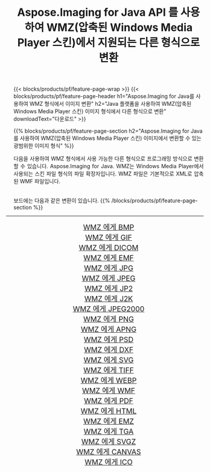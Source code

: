 ﻿---
title: Aspose.Imaging for Java API 를 사용하여 WMZ(압축된 Windows Media Player 스킨)에서 지원되는 다른 형식으로 변환 
weight: 3920
url: /ko/java/conversion/from/wmz/ 
lang: ko
langdirlevel: 2
locales: zh-hans,ja,it,ru,de,es,fr,nl,id,lt,pl,pt,vi,tr,ko,zh-hant,ar,hi,th,sv,cs,uk,he
description: Aspose.Imaging은 Java 플랫폼을 사용하여 WMZ(압축된 Windows Media Player 스킨)에서 다른 형식으로 쉽게 변환할 수 있습니다.
---

{{< blocks/products/pf/feature-page-wrap >}}
{{< blocks/products/pf/feature-page-header h1="Aspose.Imaging for Java를 사용하여 WMZ 형식에서 이미지 변환" h2="Java 플랫폼을 사용하여 WMZ(압축된 Windows Media Player 스킨) 이미지 형식에서 다른 형식으로 변환" downloadText="다운로드" >}}


{{% blocks/products/pf/feature-page-section  h2="Aspose.Imaging for Java를 사용하여 WMZ(압축된 Windows Media Player 스킨) 이미지에서 변환할 수 있는 광범위한 이미지 형식" %}}
<p align=justify>다음을 사용하여 WMZ 형식에서 사용 가능한 다른 형식으로 프로그래밍 방식으로 변환할 수 있습니다.
Aspose.Imaging for Java. WMZ는 Windows Media Player에서 사용되는 스킨 파일 형식의 파일 확장자입니다. WMZ 파일은 기본적으로 XML로 압축된 WMF 파일입니다.</p>
<br/>
보드에는 다음과 같은 변환이 있습니다.
{{% /blocks/products/pf/feature-page-section %}}
<div class="container-fluid productfamilypage bg-gray">
    <div class="convertypes bg-gray agp-content section">
        <div class="container">
		<hr style="margin-left:-20px;"/>
		<div class="row other-converters" style="gap: 10px;font-size: 19px;text-align:center;">
		    <div class='col-md-2 other-converter remove-lp remove-rp'><a href="/imaging/ko/java/conversion/wmz-to-bmp/" style="padding:15px;">WMZ 에게 BMP</a></div><div class='col-md-2 other-converter remove-lp remove-rp'><a href="/imaging/ko/java/conversion/wmz-to-gif/" style="padding:15px;">WMZ 에게 GIF</a></div><div class='col-md-2 other-converter remove-lp remove-rp'><a href="/imaging/ko/java/conversion/wmz-to-dicom/" style="padding:15px;">WMZ 에게 DICOM</a></div><div class='col-md-2 other-converter remove-lp remove-rp'><a href="/imaging/ko/java/conversion/wmz-to-emf/" style="padding:15px;">WMZ 에게 EMF</a></div><div class='col-md-2 other-converter remove-lp remove-rp'><a href="/imaging/ko/java/conversion/wmz-to-jpg/" style="padding:15px;">WMZ 에게 JPG</a></div><div class='col-md-2 other-converter remove-lp remove-rp'><a href="/imaging/ko/java/conversion/wmz-to-jpeg/" style="padding:15px;">WMZ 에게 JPEG</a></div><div class='col-md-2 other-converter remove-lp remove-rp'><a href="/imaging/ko/java/conversion/wmz-to-jp2/" style="padding:15px;">WMZ 에게 JP2</a></div><div class='col-md-2 other-converter remove-lp remove-rp'><a href="/imaging/ko/java/conversion/wmz-to-j2k/" style="padding:15px;">WMZ 에게 J2K</a></div><div class='col-md-2 other-converter remove-lp remove-rp'><a href="/imaging/ko/java/conversion/wmz-to-jpeg2000/" style="padding:15px;">WMZ 에게 JPEG2000</a></div><div class='col-md-2 other-converter remove-lp remove-rp'><a href="/imaging/ko/java/conversion/wmz-to-png/" style="padding:15px;">WMZ 에게 PNG</a></div><div class='col-md-2 other-converter remove-lp remove-rp'><a href="/imaging/ko/java/conversion/wmz-to-apng/" style="padding:15px;">WMZ 에게 APNG</a></div><div class='col-md-2 other-converter remove-lp remove-rp'><a href="/imaging/ko/java/conversion/wmz-to-psd/" style="padding:15px;">WMZ 에게 PSD</a></div><div class='col-md-2 other-converter remove-lp remove-rp'><a href="/imaging/ko/java/conversion/wmz-to-dxf/" style="padding:15px;">WMZ 에게 DXF</a></div><div class='col-md-2 other-converter remove-lp remove-rp'><a href="/imaging/ko/java/conversion/wmz-to-svg/" style="padding:15px;">WMZ 에게 SVG</a></div><div class='col-md-2 other-converter remove-lp remove-rp'><a href="/imaging/ko/java/conversion/wmz-to-tiff/" style="padding:15px;">WMZ 에게 TIFF</a></div><div class='col-md-2 other-converter remove-lp remove-rp'><a href="/imaging/ko/java/conversion/wmz-to-webp/" style="padding:15px;">WMZ 에게 WEBP</a></div><div class='col-md-2 other-converter remove-lp remove-rp'><a href="/imaging/ko/java/conversion/wmz-to-wmf/" style="padding:15px;">WMZ 에게 WMF</a></div><div class='col-md-2 other-converter remove-lp remove-rp'><a href="/imaging/ko/java/conversion/wmz-to-pdf/" style="padding:15px;">WMZ 에게 PDF</a></div><div class='col-md-2 other-converter remove-lp remove-rp'><a href="/imaging/ko/java/conversion/wmz-to-html/" style="padding:15px;">WMZ 에게 HTML</a></div><div class='col-md-2 other-converter remove-lp remove-rp'><a href="/imaging/ko/java/conversion/wmz-to-emz/" style="padding:15px;">WMZ 에게 EMZ</a></div><div class='col-md-2 other-converter remove-lp remove-rp'><a href="/imaging/ko/java/conversion/wmz-to-tga/" style="padding:15px;">WMZ 에게 TGA</a></div><div class='col-md-2 other-converter remove-lp remove-rp'><a href="/imaging/ko/java/conversion/wmz-to-svgz/" style="padding:15px;">WMZ 에게 SVGZ</a></div><div class='col-md-2 other-converter remove-lp remove-rp'><a href="/imaging/ko/java/conversion/wmz-to-canvas/" style="padding:15px;">WMZ 에게 CANVAS</a></div><div class='col-md-2 other-converter remove-lp remove-rp'><a href="/imaging/ko/java/conversion/wmz-to-ico/" style="padding:15px;">WMZ 에게 ICO</a></div>
                </div>
        </div>
    </div>
</div>
<br/>

